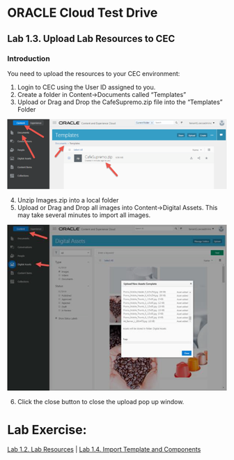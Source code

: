 # ORACLE Cloud Test Drive #

## Lab 1.3. Upload Lab Resources to CEC ##

### Introduction ###

You need to upload the resources to your CEC environment: 

1. Login to CEC using the User ID assigned to you. 
2. Create a folder in Content->Documents called “Templates” 
3. Upload or Drag and Drop the CafeSupremo.zip file into the “Templates” Folder

![](images/1.3.3.png)
 
4. Unzip Images.zip into a local folder 
5. Upload or Drag and Drop all images into Content->Digital Assets. This may take several minutes to import all images. 

![](images/1.3.5.png)

6. Click the close button to close the upload pop up window. 

# Lab Exercise: #
[Lab 1.2. Lab Resources](102-CecsLab.md) | [Lab 1.4. Import Template and Components](104-CecsLab.md) 
